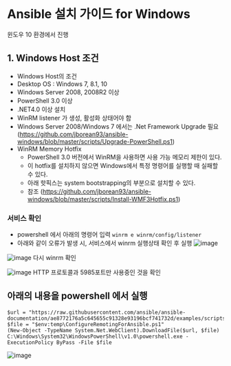 # Ansible 설치 가이드 for Windows
윈도우 10 환경에서 진행

## 1. Windows Host 조건
- Windows Host의 조건
- Desktop OS : Windows 7, 8.1, 10
- Windows Server 2008, 2008R2 이상
- PowerShell 3.0 이상
- .NET4.0 이상 설치
- WinRM listener 가 생성, 활성화 상태어야 함
- Windows Server 2008/Windows 7 에서는 .Net Framework Upgrade 필요 (https://github.com/jborean93/ansible-windows/blob/master/scripts/Upgrade-PowerShell.ps1)
- WinRM Memory Hotfix
  - PowerShell 3.0 버전에서 WinRM을 사용하면 사용 가능 메모리 제한이 있다.
  - 이 hotfix를 설치하지 않으면 Windows에서 특정 명령어를 실행할 때 실패할 수 있다.
  - 아래 핫픽스는 system bootstrapping의 부분으로 설치할 수 있다.
  - 참조 (https://github.com/jborean93/ansible-windows/blob/master/scripts/Install-WMF3Hotfix.ps1)

### 서비스 확인
- powershell 에서 아래의 명령어 입력
  `winrm e winrm/config/listener`
- 아래와 같이 오류가 발생 시, 서비스에서 winrm 실행상태 확인 후 실행
![image](https://github.com/KMJ-cloud/WINS/assets/71053769/9941b7aa-c214-4e5a-b158-d855e7eb8192)


![image](https://github.com/KMJ-cloud/WINS/assets/71053769/a995337d-9578-4d04-a6ed-b7e2150454dd)
다시 winrm 확인

![image](https://github.com/KMJ-cloud/WINS/assets/71053769/10a9dff8-14e0-4f19-bed5-efc885d23c80)
HTTP 프로토콜과  5985포트만 사용중인 것을 확인

## 아래의 내용을 powershell 에서 실행

```
$url = "https://raw.githubusercontent.com/ansible/ansible-documentation/ae8772176a5c645655c91328e93196bcf741732d/examples/scripts/ConfigureRemotingForAnsible.ps1"
$file = "$env:temp\ConfigureRemotingForAnsible.ps1"
(New-Object -TypeName System.Net.WebClient).DownloadFile($url, $file)
C:\Windows\System32\WindowsPowerShell\v1.0\powershell.exe -ExecutionPolicy ByPass -File $file
```
![image](https://github.com/KMJ-cloud/WINS/assets/71053769/f0e44147-aaaa-4604-bc29-d429110de34b)
